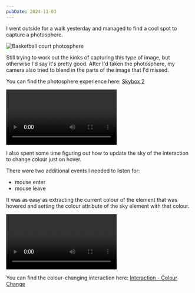 ```yaml
---
pubDate: 2024-11-03
---
```


I went outside for a walk yesterday and managed to find a cool spot to capture a photosphere.

![Basketball court photosphere](/a-frame/ref/PXL_20241102_035407704.PHOTOSPHERE.jpg)

Still trying to work out the kinks of capturing this type of image, but otherwise I'd say it's pretty good. After I'd taken the photosphere, my camera also tried to blend in the parts of the image that I'd missed.

You can find the photosphere experience here: [Skybox 2](/a-frame/sketch/2-skybox-2)

<video controls>
  <source src="/a-frame/ref/2-skybox-2.mp4" type="video/mp4">
</video>

I also spent some time figuring out how to update the sky of the interaction to change colour just on hover.

There were two additional events I needed to listen for:

- mouse enter
- mouse leave

It was as easy as extracting the current colour of the element that was hovered and setting the colour attribute of the sky element with that colour.

<video controls>
  <source src="/a-frame/ref/3-interaction-2.mp4" type="video/mp4">
</video>

You can find the colour-changing interaction here: [Interaction - Colour Change](/a-frame/sketch/3-interaction-1)
